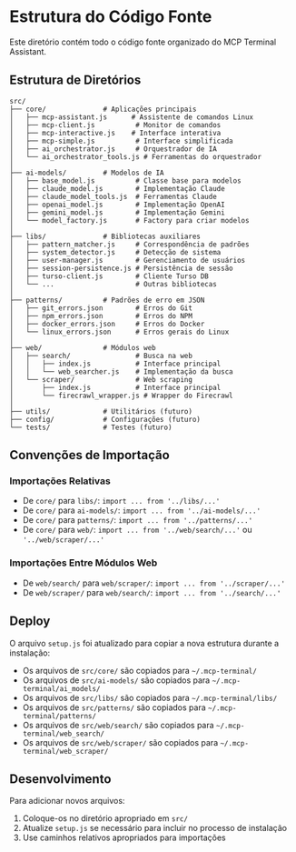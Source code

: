 # Estrutura do Código Fonte

Este diretório contém todo o código fonte organizado do MCP Terminal Assistant.

## Estrutura de Diretórios

```
src/
├── core/              # Aplicações principais
│   ├── mcp-assistant.js      # Assistente de comandos Linux
│   ├── mcp-client.js          # Monitor de comandos
│   ├── mcp-interactive.js    # Interface interativa
│   ├── mcp-simple.js          # Interface simplificada
│   ├── ai_orchestrator.js     # Orquestrador de IA
│   └── ai_orchestrator_tools.js # Ferramentas do orquestrador
│
├── ai-models/         # Modelos de IA
│   ├── base_model.js          # Classe base para modelos
│   ├── claude_model.js        # Implementação Claude
│   ├── claude_model_tools.js  # Ferramentas Claude
│   ├── openai_model.js        # Implementação OpenAI
│   ├── gemini_model.js        # Implementação Gemini
│   └── model_factory.js       # Factory para criar modelos
│
├── libs/              # Bibliotecas auxiliares
│   ├── pattern_matcher.js     # Correspondência de padrões
│   ├── system_detector.js     # Detecção de sistema
│   ├── user-manager.js        # Gerenciamento de usuários
│   ├── session-persistence.js # Persistência de sessão
│   ├── turso-client.js        # Cliente Turso DB
│   └── ...                    # Outras bibliotecas
│
├── patterns/          # Padrões de erro em JSON
│   ├── git_errors.json        # Erros do Git
│   ├── npm_errors.json        # Erros do NPM
│   ├── docker_errors.json     # Erros do Docker
│   └── linux_errors.json      # Erros gerais do Linux
│
├── web/               # Módulos web
│   ├── search/                # Busca na web
│   │   ├── index.js           # Interface principal
│   │   └── web_searcher.js    # Implementação da busca
│   └── scraper/               # Web scraping
│       ├── index.js           # Interface principal
│       └── firecrawl_wrapper.js # Wrapper do Firecrawl
│
├── utils/             # Utilitários (futuro)
├── config/            # Configurações (futuro)
└── tests/             # Testes (futuro)
```

## Convenções de Importação

### Importações Relativas
- De `core/` para `libs/`: `import ... from '../libs/...'`
- De `core/` para `ai-models/`: `import ... from '../ai-models/...'`
- De `core/` para `patterns/`: `import ... from '../patterns/...'`
- De `core/` para `web/`: `import ... from '../web/search/...'` ou `'../web/scraper/...'`

### Importações Entre Módulos Web
- De `web/search/` para `web/scraper/`: `import ... from '../scraper/...'`
- De `web/scraper/` para `web/search/`: `import ... from '../search/...'`

## Deploy

O arquivo `setup.js` foi atualizado para copiar a nova estrutura durante a instalação:
- Os arquivos de `src/core/` são copiados para `~/.mcp-terminal/`
- Os arquivos de `src/ai-models/` são copiados para `~/.mcp-terminal/ai_models/`
- Os arquivos de `src/libs/` são copiados para `~/.mcp-terminal/libs/`
- Os arquivos de `src/patterns/` são copiados para `~/.mcp-terminal/patterns/`
- Os arquivos de `src/web/search/` são copiados para `~/.mcp-terminal/web_search/`
- Os arquivos de `src/web/scraper/` são copiados para `~/.mcp-terminal/web_scraper/`

## Desenvolvimento

Para adicionar novos arquivos:
1. Coloque-os no diretório apropriado em `src/`
2. Atualize `setup.js` se necessário para incluir no processo de instalação
3. Use caminhos relativos apropriados para importações